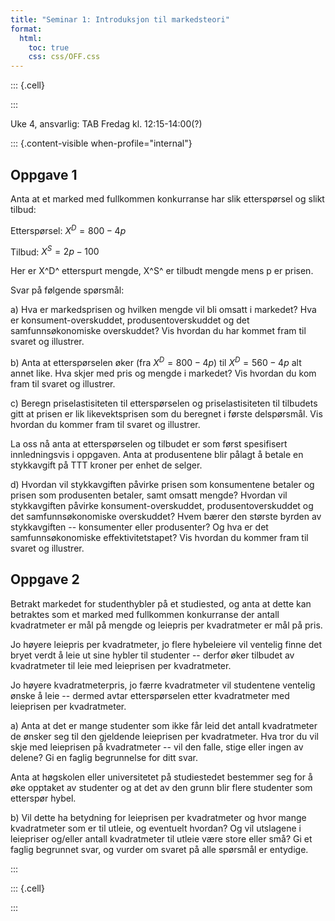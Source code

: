 ```yaml
---
title: "Seminar 1: Introduksjon til markedsteori"
format:
  html:
    toc: true
    css: css/OFF.css
---
```


::: {.cell}

:::


Uke 4, ansvarlig: TAB
Fredag kl. 12:15-14:00(?)

::: {.content-visible when-profile="internal"}
## Oppgave 1

Anta at et marked med fullkommen konkurranse har slik etterspørsel og
slikt tilbud:

Etterspørsel: $X^{D} = 800 - 4p$

Tilbud: $X^{S} = 2p - 100$

Her er X^D^ etterspurt mengde, X^S^ er tilbudt mengde mens p er prisen.

Svar på følgende spørsmål:

a)  Hva er markedsprisen og hvilken mengde vil bli omsatt i markedet?
    Hva er konsument-overskuddet, produsentoverskuddet og det
    samfunnsøkonomiske overskuddet? Vis hvordan du har kommet fram til
    svaret og illustrer.

b)  Anta at etterspørselen øker (fra $X^{D} = 800 - 4p$) til
    $X^{D} = 560 - 4p$ alt annet like. Hva skjer med pris og mengde i
    markedet? Vis hvordan du kom fram til svaret og illustrer.

c)  Beregn priselastisiteten til etterspørselen og priselastisiteten til
    tilbudets gitt at prisen er lik likevektsprisen som du beregnet i
    første delspørsmål. Vis hvordan du kommer fram til svaret og
    illustrer.

La oss nå anta at etterspørselen og tilbudet er som først spesifisert
innledningsvis i oppgaven. Anta at produsentene blir pålagt å betale en
stykkavgift på TTT kroner per enhet de selger.

d)  Hvordan vil stykkavgiften påvirke prisen som konsumentene betaler og
    prisen som produsenten betaler, samt omsatt mengde? Hvordan vil
    stykkavgiften påvirke konsument-overskuddet, produsentoverskuddet og
    det samfunnsøkonomiske overskuddet? Hvem bærer den største byrden av
    stykkavgiften -- konsumenter eller produsenter? Og hva er det
    samfunnsøkonomiske effektivitetstapet? Vis hvordan du kommer fram
    til svaret og illustrer.

## Oppgave 2
Betrakt markedet for studenthybler på et studiested, og anta at dette
kan betraktes som et marked med fullkommen konkurranse der antall
kvadratmeter er mål på mengde og leiepris per kvadratmeter er mål på
pris.

Jo høyere leiepris per kvadratmeter, jo flere hybeleiere vil ventelig
finne det bryet verdt å leie ut sine hybler til studenter -- derfor øker
tilbudet av kvadratmeter til leie med leieprisen per kvadratmeter.

Jo høyere kvadratmeterpris, jo færre kvadratmeter vil studentene
ventelig ønske å leie -- dermed avtar etterspørselen etter kvadratmeter
med leieprisen per kvadratmeter.

a)  Anta at det er mange studenter som ikke får leid det antall
    kvadratmeter de ønsker seg til den gjeldende leieprisen per
    kvadratmeter. Hva tror du vil skje med leieprisen på kvadratmeter --
    vil den falle, stige eller ingen av delene? Gi en faglig begrunnelse
    for ditt svar.

Anta at høgskolen eller universitetet på studiestedet bestemmer seg for
å øke opptaket av studenter og at det av den grunn blir flere studenter
som etterspør hybel.

b)  Vil dette ha betydning for leieprisen per kvadratmeter og hvor mange
    kvadratmeter som er til utleie, og eventuelt hvordan? Og vil
    utslagene i leiepriser og/eller antall kvadratmeter til utleie være
    store eller små? Gi et faglig begrunnet svar, og vurder om svaret på
    alle spørsmål er entydige.

:::


::: {.cell}

:::

